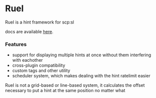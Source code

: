 # RueI
RueI is a hint framework for scp:sl

docs are available [here](https://ruemena.github.io/RueI/).

### Features
- support for displaying multiple hints at once without them interfering with eachother
- cross-plugin compatibility 
- custom tags and other utility
- scheduler system, which makes dealing with the hint ratelimit easier

RueI is not a grid-based or line-based system, it calculates the offset necessary to put a hint at the same position no matter what
